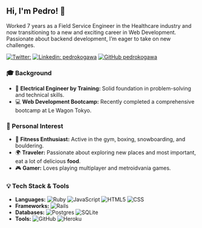 ## Hi, I'm Pedro! 👋

Worked 7 years as a Field Service Engineer in the Healthcare industry and now transitioning to a new and exciting career in Web Development. Passionate about backend development, I’m eager to take on new challenges.

[![Twitter: ](https://img.shields.io/twitter/follow/pkogawa?style=social)](https://twitter.com/pkogawa)
[![Linkedin: pedrokogawa](https://img.shields.io/badge/-pedrokogawa-blue?style=flat-square&logo=Linkedin&logoColor=white&link=https://www.linkedin.com/in/pedrokogawa/)](https://www.linkedin.com/in/pedrokogawa/)
[![GitHub pedrokogawa](https://img.shields.io/github/followers/pedrokogawa?label=follow&style=social)](https://github.com/pedrokogawa)

### 🎓 Background

- :school: **Electrical Engineer by Training:** Solid foundation in problem-solving and technical skills.
- :computer: **Web Development Bootcamp:** Recently completed a comprehensive bootcamp at Le Wagon Tokyo.

### :ghost: Personal Interest

- 💪 **Fitness Enthusiast:** Active in the gym, boxing, snowboarding, and bouldering.
- 🌍 **Traveler:** Passionate about exploring new places and most important, eat a lot of delicious **food**.
- 🎮 **Gamer:** Loves playing multiplayer and metroidvania games.

### :bulb: Tech Stack & Tools
- **Languages:** ![Ruby](https://img.shields.io/badge/ruby-%23CC342D.svg?style=for-the-badge&logo=ruby&logoColor=white)
![JavaScript](https://img.shields.io/badge/JavaScript-F7DF1E?style=for-the-badge&logo=javascript&logoColor=black)
![HTML5](https://img.shields.io/badge/HTML5-E34F26?style=for-the-badge&logo=html5&logoColor=white)
![CSS](https://img.shields.io/badge/CSS3-1572B6?style=for-the-badge&logo=css3&logoColor=white)
- **Frameworks:** ![Rails](https://img.shields.io/badge/rails-%23CC0000.svg?style=for-the-badge&logo=ruby-on-rails&logoColor=white)
- **Databases:** ![Postgres](https://img.shields.io/badge/Postgres-%23316192.svg?logo=postgresql&logoColor=white)
![SQLite](https://img.shields.io/badge/SQLite-%2307405e.svg?logo=sqlite&logoColor=white)
- **Tools:** ![GitHub](https://img.shields.io/badge/github-%23121011.svg?style=for-the-badge&logo=github&logoColor=white)
![Heroku](https://img.shields.io/badge/heroku-%23430098.svg?style=for-the-badge&logo=heroku&logoColor=white)

